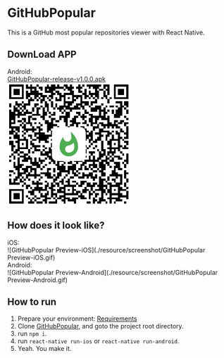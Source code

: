 # GitHubPopular
This is a GitHub most popular repositories viewer with React Native.  
## DownLoad APP  
Android:  
[GitHubPopular-release-v1.0.0.apk](https://raw.githubusercontent.com/crazycodeboy/GitHubPopular/master/resource/apk/GitHubPopular-release-v1.0.0.apk)  
![GitHubPopular-release-v1.0.0-Android](./resource/apk/GitHubPopular-release-v1.0.0-Android.png)  
## How does it look like?
iOS:  
![GitHubPopular Preview-iOS](./resource/screenshot/GitHubPopular Preview-iOS.gif)  
Android:  
![GitHubPopular Preview-Android](./resource/screenshot/GitHubPopular Preview-Android.gif)  
## How to run

1. Prepare your environment: [Requirements](http://facebook.github.io/react-native/docs/getting-started.html#requirements)
2. Clone [GitHubPopular](https://github.com/crazycodeboy/GitHubPopular.git), and goto the project root directory.
3. run `npm i`.
4. run `react-native run-ios` or `react-native run-android`.
5. Yeah. You make it.
